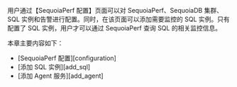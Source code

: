 用户通过【SequoiaPerf 配置】页面可以对 SequoiaPerf、SequoiaDB 集群、SQL 实例和告警进行配置。同时，在该页面可以添加需要监控的 SQL 实例。只有配置了 SQL 实例，用户才可以通过 SequoiaPerf 查询 SQL 的相关监控信息。

本章主要内容如下：

- [SequoiaPerf 配置][configuration]
- [添加 SQL 实例][add_sql]
- [添加 Agent 服务][add_agent]


[^_^]:
    本文使用的所有引用及链接
[configuration]:manual/SequoiaPerf/Configuration/sequoiaperf_configuration_page.md
[add_sql]:manual/SequoiaPerf/Configuration/sequoiaperf_add_sql.md
[add_agent]:manual/SequoiaPerf/Configuration/sequoiaperf_add_agent.md